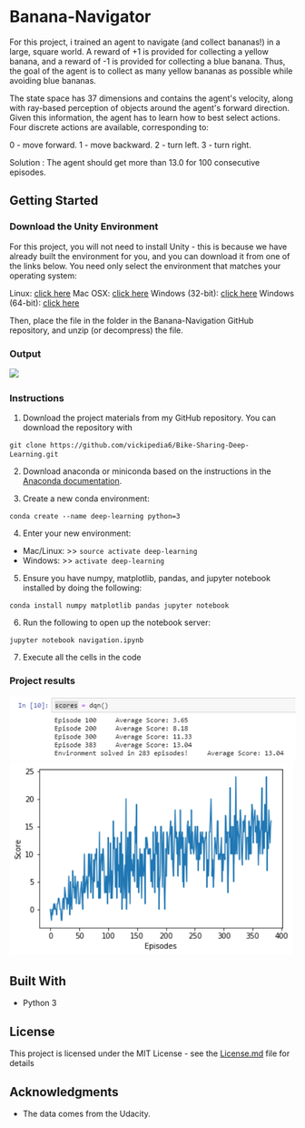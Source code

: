 # Banana-Navigator

For this project, i trained an agent to navigate (and collect bananas!) in a large, square world.
A reward of +1 is provided for collecting a yellow banana, and a reward of -1 is provided for collecting a blue banana. Thus, the goal of the agent is to collect as many yellow bananas as possible while avoiding blue bananas.

The state space has 37 dimensions and contains the agent's velocity, along with ray-based perception of objects around the agent's forward direction. Given this information, the agent has to learn how to best select actions. Four discrete actions are available, corresponding to:

0 - move forward.
1 - move backward.
2 - turn left.
3 - turn right.

Solution : The agent should get more than 13.0 for 100 consecutive episodes.

## Getting Started

### Download the Unity Environment

For this project, you will not need to install Unity - this is because we have already built the environment for you, and you can download it from one of the links below. You need only select the environment that matches your operating system:

Linux: [click here](https://s3-us-west-1.amazonaws.com/udacity-drlnd/P1/Banana/Banana_Linux.zip)
Mac OSX: [click here](https://s3-us-west-1.amazonaws.com/udacity-drlnd/P1/Banana/Banana.app.zip)
Windows (32-bit): [click here](https://s3-us-west-1.amazonaws.com/udacity-drlnd/P1/Banana/Banana_Windows_x86.zip)
Windows (64-bit): [click here](https://s3-us-west-1.amazonaws.com/udacity-drlnd/P1/Banana/Banana_Windows_x86_64.zip)

Then, place the file in the folder in the Banana-Navigation GitHub repository, and unzip (or decompress) the file.

### Output

<img src="/banana.gif" width= 500 px/>

### Instructions

 1. Download the project materials from my GitHub repository. You can download the repository with
  ```
  git clone https://github.com/vickipedia6/Bike-Sharing-Deep-Learning.git
  ```
 2. Download anaconda or miniconda based on the instructions in the [Anaconda documentation](https://docs.anaconda.com).
 
 3. Create a new conda environment:
  ```
  conda create --name deep-learning python=3
  ```
 4. Enter your new environment:
  * Mac/Linux: >> ``` source activate deep-learning ```
  * Windows: >>  ```activate deep-learning ```
  
 5. Ensure you have numpy, matplotlib, pandas, and jupyter notebook installed by doing the following:
  ```
  conda install numpy matplotlib pandas jupyter notebook
  ```
 6. Run the following to open up the notebook server:
  ```
  jupyter notebook navigation.ipynb
  ```
 7. Execute all the cells in the code
 
### Project results

<img src="/Avg score.png" width= 700 px/>


<img src="/graph.png" width= 500 px/>


## Built With

* Python 3

## License

This project is licensed under the MIT License - see the [License.md](License.md) file for details

## Acknowledgments

* The data comes from the Udacity.
